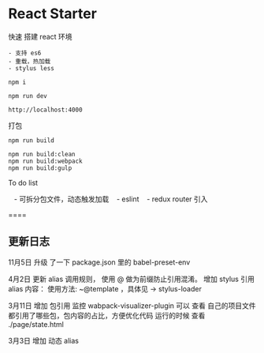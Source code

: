 # React Starter

快速 搭建 react 环境

    - 支持 es6
    - 重载，热加载
    - stylus less

    npm i

    npm run dev

    http://localhost:4000


打包

	npm run build

	npm run build:clean
	npm run build:webpack
	npm run build:gulp


To do list
	
    - 可拆分包文件，动态触发加载
    - eslint
    - redux router 引入


====

## 更新日志

11月5日 
    升级 了一下 package.json 里的 babel-preset-env


4月2日 
    更新 alias 调用规则， 使用 @ 做为前缀防止引用混淆。
    增加 stylus 引用 alias 内容： 使用方法: ~@template ，具体见 → stylus-loader 


3月11日
    增加 包引用 监控 wabpack-visualizer-plugin
    可以 查看 自己的项目文件都引用了哪些包，包内容的占比，方便优化代码
    运行的时候 查看 ./page/state.html

3月3日 
    增加 动态 alias
